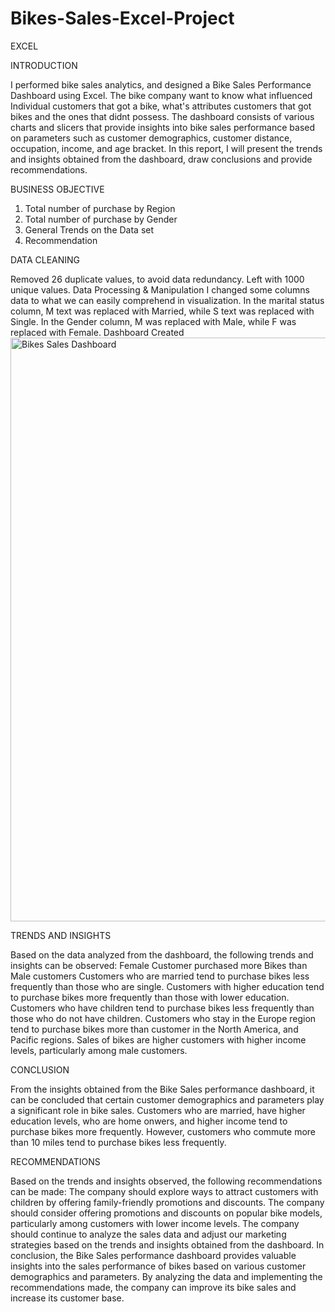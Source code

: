 # Bikes-Sales-Excel-Project
EXCEL

INTRODUCTION


I performed bike sales analytics, and designed a Bike Sales Performance Dashboard using Excel.
The bike company want to know what influenced Individual customers that got a bike, what's attributes customers that got bikes and the ones that didnt possess.
The dashboard consists of various charts and slicers that provide insights into bike sales performance based on parameters such as customer demographics, customer distance, occupation, income, and age bracket. In this report, I will present the trends and insights obtained from the dashboard, draw conclusions and provide recommendations.

BUSINESS OBJECTIVE

1. Total number of purchase by Region
2. Total number of purchase by Gender
3. General Trends on the Data set
4. Recommendation

   
DATA CLEANING

Removed 26 duplicate values, to avoid data redundancy. Left with 1000 unique values.
Data Processing & Manipulation
I changed some columns data to what we can easily comprehend in visualization. In the marital status column, M text was replaced with Married, while S text was replaced with Single. In the Gender column, M was replaced with Male, while F was replaced with Female. 
Dashboard Created 
<img width="934" alt="Bikes Sales Dashboard" src="https://github.com/BenDatta/Bikes-Sales-Excel-Project/assets/135694513/f02152d1-de4e-4e7d-b9d3-eac974ee14d1">

TRENDS AND INSIGHTS

Based on the data analyzed from the dashboard, the following trends and insights can be observed:
Female Customer purchased more Bikes than Male customers
Customers who are married tend to purchase bikes less frequently than those who are single. 
Customers with higher education tend to purchase bikes more frequently than those with lower education.
Customers who have children tend to purchase bikes less frequently than those who do not have children.
Customers who stay in the Europe region tend to purchase bikes more than customer in the North America, and Pacific regions.
Sales of bikes are higher customers with higher income levels, particularly among male customers.

CONCLUSION

From the insights obtained from the Bike Sales performance dashboard, it can be concluded that certain customer demographics and parameters play a significant role in bike sales. Customers who are married, have higher education levels, who are home onwers, and higher income tend to purchase bikes more frequently. However, customers who commute more than 10 miles tend to purchase bikes less frequently.

RECOMMENDATIONS

Based on the trends and insights observed, the following recommendations can be made:
The company should explore ways to attract customers with children by offering family-friendly promotions and discounts.
The company should consider offering promotions and discounts on popular bike models, particularly among customers with lower income levels.
The company should continue to analyze the sales data and adjust our marketing strategies based on the trends and insights obtained from the dashboard.
In conclusion, the Bike Sales performance dashboard provides valuable insights into the sales performance of bikes based on various customer demographics and parameters. By analyzing the data and implementing the recommendations made, the company can improve its bike sales and increase its customer base.
